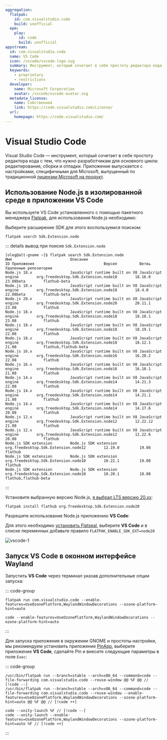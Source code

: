 ```yaml
---
aggregation:
  flatpak:
    id: com.visualstudio.code
    build: unofficial
  epm:
    play:
      id: code
      build: unofficial
appstream:
  id: com.visualstudio.code
  name: VS Code
  icon: /vscode/vscode-logo.svg
  summary: Инструмент, который сочетает в себе простоту редактора кода с тем, что нужно разработчикам для редактирования, сборки и отладки.
  keywords:
    - proprietary
    - restrictions
  developer:
    name: Microsoft Corporation
    avatar: /vscode/vscode-avatar.svg
  metadata_license:
    name: Собственная
    link: https://code.visualstudio.com/License/
  url:
    homepage: https://code.visualstudio.com/
---
```


# Visual Studio Code

Visual Studio Code — инструмент, который сочетает в себе простоту редактора кода с тем, что нужно разработчикам для основного цикла: редактирования, сборки и отладки. Приложение выпускается с настройками, специфичными для Microsoft, выпущенный по традиционной [лицензии Microsoft на продукт](https://code.visualstudio.com/License/).

<!--@include: @ru/apps/.parts/install/content-flatpak.md-->
<!--@include: @ru/apps/.parts/install/content-epm-play.md-->

## Использование Node.js в изолированной среде в приложении VS Code

Вы используете VS Code установленного с помощью пакетного менеджера [Flatpak](flatpak), для использования Node.js необходимо:

Выберите расширение SDK для этого воспользуемся поиском:

```shell
flatpak search Sdk.Extension.node
```

::: details вывод при поиске `Sdk.Extension.node`

```shell
[oleg@alt-gnome ~]$ flatpak search Sdk.Extension.node
Имя                          Описание                                                ID Приложения                               Версия          Ветвь            Удаленные репозитории
Node.js 18.x                 JavaScript runtime built on V8 JavaScript engine        org.freedesktop.Sdk.Extension.node18        18.16.0         23.08beta        flathub-beta
Node.js 18.x                 JavaScript runtime built on V8 JavaScript engine        org.freedesktop.Sdk.Extension.node18        18.4.0          22.08beta        flathub-beta
Node.js 20.x                 JavaScript runtime built on V8 JavaScript engine        org.freedesktop.Sdk.Extension.node20        20.11.1         23.08            flathub
Node.js 18.x                 JavaScript runtime built on V8 JavaScript engine        org.freedesktop.Sdk.Extension.node18        18.18.1         23.08            flathub
Node.js 18.x                 JavaScript runtime built on V8 JavaScript engine        org.freedesktop.Sdk.Extension.node18        18.19.1         22.08            flathub
Node.js 18.x                 JavaScript runtime built on V8 JavaScript engine        org.freedesktop.Sdk.Extension.node18        18.12.1         21.08            flathub,flathub-beta
Node.js 16.x                 JavaScript runtime built on V8 JavaScript engine        org.freedesktop.Sdk.Extension.node16        16.20.2         22.08            flathub
Node.js 16.x                 JavaScript runtime built on V8 JavaScript engine        org.freedesktop.Sdk.Extension.node16        16.18.1         21.08            flathub
Node.js 14.x                 JavaScript runtime built on V8 JavaScript engine        org.freedesktop.Sdk.Extension.node14        14.21.3         22.08            flathub
Node.js 14.x                 JavaScript runtime built on V8 JavaScript engine        org.freedesktop.Sdk.Extension.node14        14.21.1         21.08            flathub
Node.js 14.x                 JavaScript runtime built on V8 JavaScript engine        org.freedesktop.Sdk.Extension.node14        14.17.6         20.08            flathub
Node.js 12.x                 JavaScript runtime built on V8 JavaScript engine        org.freedesktop.Sdk.Extension.node12        12.22.12        21.08            flathub
Node.js 12.x                 JavaScript runtime built on V8 JavaScript engine        org.freedesktop.Sdk.Extension.node12        12.22.6         20.08            flathub
Node.js SDK extension        Node.js SDK extension                                   org.freedesktop.Sdk.Extension.node12        12.19.0         19.08            flathub
Node.js SDK extension        Node.js SDK extension                                   org.freedesktop.Sdk.Extension.node10        10.22.1         19.08            flathub
Node.js SDK extension        Node.js SDK extension                                   org.freedesktop.Sdk.Extension.node10        10.20.1         18.08            flathub,flathub-beta
```

:::

Установите выбранную версию Node.js, [я выбрал LTS версию 20.xx](/nodejs#выпуски-node-js):

```shell
flatpak install flathub org.freedesktop.Sdk.Extension.node20
```

Разрешите использование Node.js приложению **VS Code**:

Для этого необходимо [установить Flatseal](flatseal), выберите **VS Code** и в списке переменных добавьте правило `FLATPAK_ENABLE_SDK_EXT=node20`

![vscode-1](/vscode/vscode-1.png)

## Запуск VS Code в оконном интерфейсе Wayland

Запустить **VS Code** через терминал указав дополнительные опции запуска:

::: code-group

```shell[Flatpak]
flatpak run com.visualstudio.code --enable-features=UseOzonePlatform,WaylandWindowDecorations --ozone-platform-hint=auto
```

```shell[EPM Play]
code --enable-features=UseOzonePlatform,WaylandWindowDecorations --ozone-platform-hint=auto
```

:::

Для запуска приложения в окружении GNOME и простоты настройки, мы рекомендуем установить приложение [PinApp](/pin-app), выберите приложение **VS Code**, сделайте Pin и внесите следующие параметры в поле `Exec`:

::: code-group

```[Flatpak]
/usr/bin/flatpak run --branch=stable --arch=x86_64 --command=code --file-forwarding com.visualstudio.code --reuse-window @@ %F @@ // [!code --]
/usr/bin/flatpak run --branch=stable --arch=x86_64 --command=code --file-forwarding com.visualstudio.code --reuse-window --enable-features=UseOzonePlatform,WaylandWindowDecorations --ozone-platform-hint=auto @@ %F @@ // [!code ++]
```

```[EPM Play]
code --unity-launch %F // [!code --]
code --unity-launch --enable-features=UseOzonePlatform,WaylandWindowDecorations --ozone-platform-hint=auto %F // [!code ++]
```

:::
